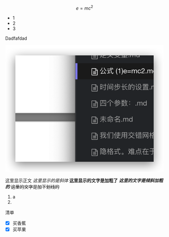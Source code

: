 $$
e=mc^2
$$

- 1
- 2
- 3

Dadfafdad

![image-20221012211822136](https://raw.githubusercontent.com/mapengfei-nwpu/personal_pictures/main/typora_picgo/202210122118370.png)

这里显示正文
*这里显示的是斜体*
**这里显示的文字是加粗了**
***这里的文字是倾斜加粗的***
~~这里的文字是加下划线的~~

1. a
2. 

清单

- [x] 买香蕉
- [x] 买苹果